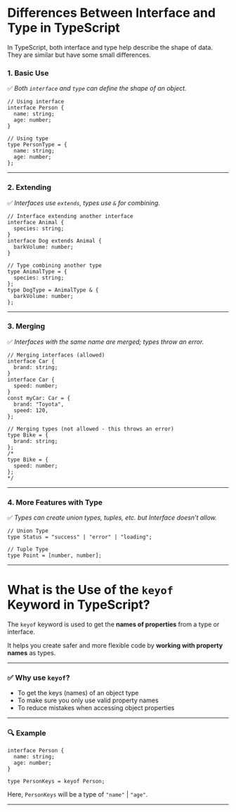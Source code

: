 
# Differences Between Interface and Type in TypeScript

In TypeScript, both interface and type help describe the shape of data. They are similar but have some small differences.

### 1. **Basic Use**

✅ *Both `interface` and `type` can define the shape of an object.*

```tsx
// Using interface
interface Person {
  name: string;
  age: number;
}

// Using type
type PersonType = {
  name: string;
  age: number;
};

```

---

### 2. **Extending**

✅ *Interfaces use `extends`, types use `&` for combining.*

```tsx
// Interface extending another interface
interface Animal {
  species: string;
}
interface Dog extends Animal {
  barkVolume: number;
}

// Type combining another type
type AnimalType = {
  species: string;
};
type DogType = AnimalType & {
  barkVolume: number;
};

```

---

### 3. **Merging**

✅ *Interfaces with the same name are merged; types throw an error.*

```tsx
// Merging interfaces (allowed)
interface Car {
  brand: string;
}
interface Car {
  speed: number;
}
const myCar: Car = {
  brand: "Toyota",
  speed: 120,
};

// Merging types (not allowed - this throws an error)
type Bike = {
  brand: string;
};
/*
type Bike = {
  speed: number;
};
*/

```

---

### 4. **More Features with Type**

✅ *Types can create union types, tuples, etc. but Interface doesn’t allow.*

```tsx
// Union Type
type Status = "success" | "error" | "loading";

// Tuple Type
type Point = [number, number];
```

---



# What is the Use of the `keyof` Keyword in TypeScript?

The `keyof` keyword is used to get the **names of properties** from a type or interface.

It helps you create safer and more flexible code by **working with property names** as types.

---

### ✅ Why use `keyof`?

- To get the keys (names) of an object type
- To make sure you only use valid property names
- To reduce mistakes when accessing object properties

---

### 🔍 Example

```
interface Person {
  name: string;
  age: number;
}

type PersonKeys = keyof Person;
```

Here, `PersonKeys` will be a type of `"name"` | `"age"`.

---
